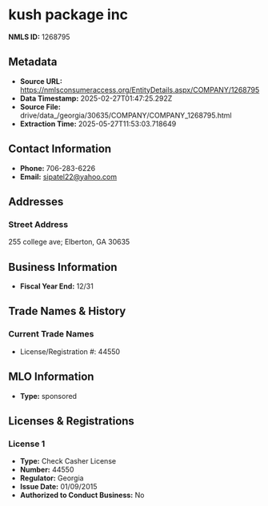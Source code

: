 # kush package inc

**NMLS ID:** 1268795

## Metadata
- **Source URL:** https://nmlsconsumeraccess.org/EntityDetails.aspx/COMPANY/1268795
- **Data Timestamp:** 2025-02-27T01:47:25.292Z
- **Source File:** drive/data_/georgia/30635/COMPANY/COMPANY_1268795.html
- **Extraction Time:** 2025-05-27T11:53:03.718649

## Contact Information
- **Phone:** 706-283-6226
- **Email:** sipatel22@yahoo.com

## Addresses
### Street Address
255 college ave; Elberton, GA 30635

## Business Information
- **Fiscal Year End:** 12/31

## Trade Names & History
### Current Trade Names
- License/Registration #: 44550

## MLO Information
- **Type:** sponsored

## Licenses & Registrations

### License 1
- **Type:** Check Casher License
- **Number:** 44550
- **Regulator:** Georgia
- **Issue Date:** 01/09/2015
- **Authorized to Conduct Business:** No
